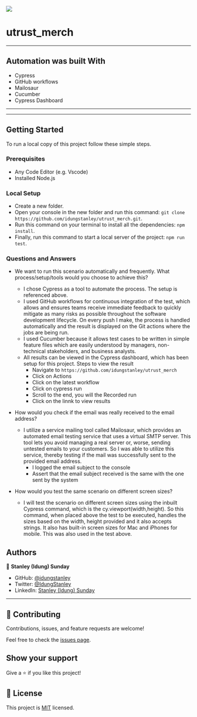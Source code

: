 ![](https://img.shields.io/badge/Utrust-merchants-blueviolet)
# utrust_merch

---

## Automation was built With

- Cypress
- GitHub workflows
- Mailosaur
- Cucumber
- Cypress Dashboard
---

---

## Getting Started

To run a local copy of this project follow these simple steps.

### Prerequisites

- Any Code Editor (e.g. Vscode)
- Installed Node.js

### Local Setup

- Create a new folder.
- Open your console in the new folder and run this command: 
`git clone https://github.com/idungstanley/utrust_merch.git`.
- Run this command on your terminal to install all the dependencies: `npm install`.
- Finally, run this command to start a local server of the project: `npm run test`.

### Questions and Answers

- We want to run this scenario automatically and frequently. What process/setup/tools would you choose to achieve this?
   - I chose Cypress as a tool to automate the process. The setup is referenced above.
   - I used GitHub workflows for continuous integration of the test, which allows and ensures teams receive immediate feedback to quickly mitigate as many risks as possible throughout the software development lifecycle. On every push I make, the process is handled automatically and the result is displayed on the Git actions where the jobs are being run.
   - I used Cucumber because it allows test cases to be written in simple feature files which are easily understood by managers, non-technical stakeholders, and business analysts.
   - All results can be viewed in the Cypress dashboard, which has been setup for this project. Steps to view the result
      - Navigate to `https://github.com/idungstanley/utrust_merch`
      - Click on Actions
      - Click on the latest workflow
      - Click on cypress run
      - Scroll to the end, you will the Recorded run 
      - Click on the linnk to view results

- How would you check if the email was really received to the email address? 
   - I utilize a service mailing tool called Mailosaur, which provides an automated email testing service that uses a virtual SMTP server. This tool lets you avoid managing a real server or, worse, sending untested emails to your customers. So I was able to utilize this service, thereby testing if the mail was successfully sent to the provided email address.
      - I logged the email subject to the console
      - Assert that the email subject received is the same with the one sent by the system
    

- How would you test the same scenario on different screen sizes?
   - I will test the scenario on different screen sizes using the inbuilt Cypress command, which is the cy.viewport(width,height). So this command, when placed above the test to be executed, handles the sizes based on the width, height provided and it also accepts strings. It also has built-in screen sizes for Mac and iPhones for mobile. This was also used in the test above. 
## Authors

👤 **Stanley (Idung) Sunday**

- GitHub: [@idungstanley](https://github.com/idungstanley)
- Twitter: [@IdungStanley](https://twitter.com/IdungStanley)
- LinkedIn: [Stanley (Idung) Sunday](https://www.linkedin.com/in/sundaystanley56/)

---

## 🤝 Contributing

Contributions, issues, and feature requests are welcome!

Feel free to check the [issues page](https://github.com/idungstanley/utrust_merch/issues).

## Show your support

Give a ⭐️ if you like this project!

## 📝 License

This project is [MIT](./LICENSE) licensed.